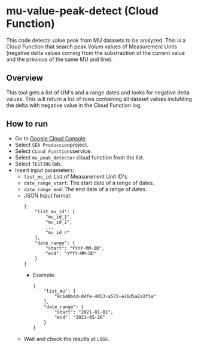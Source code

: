 # mu-value-peak-detect (Cloud Function)
This code detects value peak from MU datasets to be analyzed.
This is a Cloud Function that search peak Volum values of Measurement Units (negative delta values coming from the substraction of the current value and the previous of the same MU and line).

## Overview
This tool gets a list of UM's and a range dates and looks for negative delta values. This will return a list of rows containing all dataset values inclufding the delta with negative value in the Cloud Function log.


## How to run

- Go to [Google Cloud Console](https://cloud.google.com/).
- Select `SEA Produccion`project.
- Select `CLoud Functions`service.
- Select `mu_peak_detector` cloud function from the list.
- Select `TESTING` tab.
- Insert input parameters:
  - `list_mu_id`: List of Measurement Unit ID's
  - `date_range_start`: The start date of a range of dates.
  - `date_range_end`: The end date of a range of dates.
  - JSON Input format:
    ```
    {
        "list_mu_id": [
            "mu_id_1",
            "mu_id_2",
            ...
            "mu_id_n"
        ],
        "date_range": {
            "start": "YYYY-MM-DD",
            "end": "YYYY-MM-DD"
        }
    }
    ```
    - Example:
        ```
        {
            "list_mu": [
                "9c140b4d-04fe-4053-a573-e26d5a2a2f5a"
            ],
            "date_range": {
                "start": "2021-01-01",
                "end": "2023-05-26"
            }
        }
        ```
  - Wait and check the results at `LOGS`.
